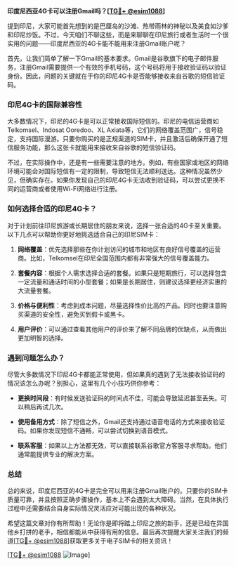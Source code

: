 **印度尼西亚4G卡可以注册Gmail吗？[[TG💪+ @esim1088](https://t.me/s/esim1088)]**

提到印尼，大家可能首先想到的是巴厘岛的沙滩、热带雨林的神秘以及美食如沙爹和印尼炒饭。不过，今天咱们不聊这些，而是来聊聊在印尼旅行或者生活时一个很实用的问题——印度尼西亚的4G卡能不能用来注册Gmail账户呢？

首先，让我们简单了解一下Gmail的基本要求。Gmail是谷歌旗下的电子邮件服务，注册Gmail需要提供一个有效的手机号码，这个号码将用于接收验证码以验证身份。因此，问题的关键就在于你的印尼4G卡是否能够接收来自谷歌的短信验证码。

### 印尼4G卡的国际兼容性

大多数情况下，印尼的4G卡是可以正常接收国际短信的。印尼的电信运营商如Telkomsel、Indosat Ooredoo、XL Axiata等，它们的网络覆盖范围广，信号稳定，支持国际漫游。只要你购买的是正规渠道的SIM卡，并且激活后确保开通了短信服务功能，那么这张卡就能用来接收来自谷歌的短信验证码。

不过，在实际操作中，还是有一些需要注意的地方。例如，有些国家或地区的网络环境可能会对国际短信有一定的限制，导致短信无法顺利送达。这种情况虽然少见，但确实存在。如果你发现自己的印尼4G卡无法收到验证码，可以尝试更换不同的运营商或者使用Wi-Fi网络进行注册。

### 如何选择合适的印尼4G卡？

对于计划前往印尼旅游或长期居住的朋友来说，选择一张合适的4G卡至关重要。以下几点可以帮助你更好地挑选适合自己的印尼SIM卡：

1. **网络覆盖**：优先选择那些在你计划访问的城市和地区有良好信号覆盖的运营商。比如，Telkomsel在印尼全国范围内都有非常强大的信号覆盖能力。
   
2. **套餐内容**：根据个人需求选择合适的套餐。如果只是短期旅行，可以选择包含一定流量和通话时间的小型套餐；如果是长期居住，则建议选择更经济实惠的大流量套餐。

3. **价格与便利性**：考虑到成本问题，尽量选择性价比高的产品。同时也要注意购买渠道的安全性，避免买到假卡或黑卡。

4. **用户评价**：可以通过查看其他用户的评价来了解不同品牌的优缺点，从而做出更加明智的选择。

### 遇到问题怎么办？

尽管大多数情况下印尼4G卡都能正常使用，但如果真的遇到了无法接收验证码的情况该怎么办呢？别担心，这里有几个小技巧供你参考：

- **更换时间段**：有时候发送验证码的时间点不佳，可能会导致延迟甚至丢失。可以稍后再试几次。
  
- **使用备用方式**：除了短信之外，Gmail还支持通过语音电话的方式来接收验证码。如果你发现短信不通畅，可以尝试切换到语音模式。
  
- **联系客服**：如果以上方法都无效，可以直接联系谷歌官方客服寻求帮助。他们通常能提供专业的解决方案。

### 总结

总的来说，印度尼西亚的4G卡是完全可以用来注册Gmail账户的。只要你的SIM卡质量可靠，并且按照正确步骤操作，基本上不会遇到太大障碍。当然，在具体执行过程中还需要结合自身实际情况灵活应对可能出现的各种状况。

希望这篇文章对你有所帮助！无论你是即将踏上印尼之旅的新手，还是已经在异国他乡打拼的老手，相信都能从中获得有用的信息。最后再次提醒大家关注我们的频道[[TG💪+ @esim1088](https://t.me/s/esim1088)]获取更多关于电子SIM卡的相关资讯！

[[TG💪+ @esim1088](https://t.me/s/esim1088) ![Image](https://i.postimg.cc/4NQfJmqS/Snipaste-2025-05-13-00-14-12.png)]